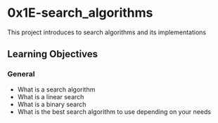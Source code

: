 # 0x1E-search_algorithms
This project introduces to search algorithms and its implementations
## Learning Objectives
### General
- What is a search algorithm
- What is a linear search
- What is a binary search
- What is the best search algorithm to use depending on your needs

